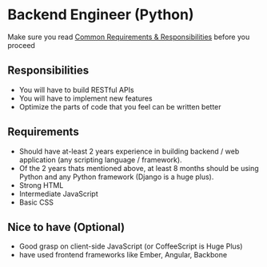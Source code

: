 # Backend Engineer (Python)

Make sure you read [Common Requirements & Responsibilities](https://github.com/appknox/careers#common-requirements--responsibilities) before you proceed

## Responsibilities

* You will have to build RESTful APIs
* You will have to implement new features
* Optimize the parts of code that you feel can be written better


## Requirements

* Should have at-least 2 years experience in building backend / web application (any scripting language / framework).
* Of the 2 years thats mentioned above, at least 8 months should be using Python and any Python framework (Django is a huge plus).
* Strong HTML
* Intermediate JavaScript
* Basic CSS


## Nice to have (Optional)

* Good grasp on client-side JavaScript (or CoffeeScript is Huge Plus)
* have used frontend frameworks like Ember, Angular, Backbone
